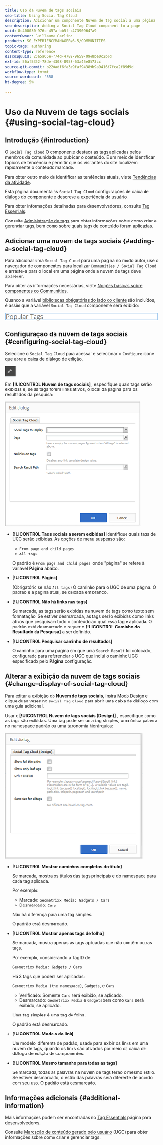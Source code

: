 ```yaml
---
title: Uso da Nuvem de tags sociais
seo-title: Using Social Tag Cloud
description: Adicionar um componente Nuvem de tag social a uma página
seo-description: Adding a Social Tag Cloud component to a page
uuid: 8c400030-976c-457a-bb5f-e473909647a9
contentOwner: Guillaume Carlino
products: SG_EXPERIENCEMANAGER/6.5/COMMUNITIES
topic-tags: authoring
content-type: reference
discoiquuid: 23a5a65e-774d-4789-9659-09e8be0c2bcd
exl-id: 56af5362-78de-4308-8958-63a45e8573cc
source-git-commit: b220adf6fa3e9faf94389b9a9416b7fca2f89d9d
workflow-type: tm+mt
source-wordcount: '558'
ht-degree: 5%

---
```


# Uso da Nuvem de tags sociais {#using-social-tag-cloud}

## Introdução {#introduction}

O `Social Tag Cloud` O componente destaca as tags aplicadas pelos membros da comunidade ao publicar o conteúdo. É um meio de identificar tópicos de tendência e permitir que os visitantes do site localizem rapidamente o conteúdo marcado.

Para obter outro meio de identificar as tendências atuais, visite [Tendências da atividade](trends.md).

Esta página documenta as `Social Tag Cloud` configurações de caixa de diálogo do componente e descreve a experiência do usuário.

Para obter informações detalhadas para desenvolvedores, consulte [Tag Essentials](tag.md).

Consulte [Administração de tags](../../help/sites-administering/tags.md) para obter informações sobre como criar e gerenciar tags, bem como sobre quais tags de conteúdo foram aplicadas.

## Adicionar uma nuvem de tags sociais {#adding-a-social-tag-cloud}

Para adicionar uma `Social Tag Cloud` para uma página no modo autor, use o navegador de componentes para localizar `Communities / Social Tag Cloud` e arraste-a para o local em uma página onde a nuvem de tags deve aparecer.

Para obter as informações necessárias, visite [Noções básicas sobre componentes do Communities](basics.md).

Quando a variável [bibliotecas obrigatórias do lado do cliente](tag.md#essentials-for-client-side) são incluídos, é assim que a variável `Social Tag Cloud` componente será exibido:

![tag social](assets/social-tag.png)

## Configuração da nuvem de tags sociais {#configuring-social-tag-cloud}

Selecione o `Social Tag Cloud` para acessar e selecionar o `Configure` ícone que abre a caixa de diálogo de edição.

![configure](assets/configure-new.png)

Em **[!UICONTROL Nuvem de tags sociais]** , especifique quais tags serão exibidas e, se as tags forem links ativos, o local da página para os resultados da pesquisa:

![social-tag-cloud](assets/social-tag-cloud.png)

* **[!UICONTROL Tags sociais a serem exibidas]**
Identifique quais tags de UGC serão exibidas. As opções de menu suspenso são:

   * `From page and child pages`
   * `All tags`

   O padrão é `From page and child pages`, onde &quot;página&quot; se refere à variável **Página** abaixo.

* **[!UICONTROL Página]**

   (Obrigatório se não `All tags)` O caminho para o UGC de uma página. O padrão é a página atual, se deixada em branco.

* **[!UICONTROL Não há links nas tags]**

   Se marcada, as tags serão exibidas na nuvem de tags como texto sem formatação. Se estiver desmarcada, as tags serão exibidas como links ativos que pesquisam todo o conteúdo ao qual essa tag é aplicada. O padrão está desmarcado e requer o **[!UICONTROL Caminho do Resultado da Pesquisa]** a ser definido.

* **[!UICONTROL Pesquisar caminho de resultados]**

   O caminho para uma página em que uma `Search Result` foi colocado, configurado para referenciar o UGC que inclui o caminho UGC especificado pelo **Página** configuração.

## Alterar a exibição da nuvem de tags sociais {#change-display-of-social-tag-cloud}

Para editar a exibição do **Nuvem de tags sociais**, insira [Modo Design](../../help/sites-authoring/default-components-designmode.md) e clique duas vezes no `Social Tag Cloud` para abrir uma caixa de diálogo com uma guia adicional.

Usar o **[!UICONTROL Nuvem de tags sociais (Design)]** , especifique como as tags são exibidas. Uma tag pode ser uma tag simples, uma única palavra no namespace padrão ou uma taxonomia hierárquica:

![social-tag-cloud-design](assets/social-tag-cloud-design.png)

* **[!UICONTROL Mostrar caminhos completos do título]**

   Se marcada, mostra os títulos das tags principais e do namespace para cada tag aplicada.

   Por exemplo:

   * Marcado: `Geometrixx Media: Gadgets / Cars`
   * Desmarcado: `Cars`

   Não há diferença para uma tag simples.

   O padrão está desmarcado.

* **[!UICONTROL Mostrar apenas tags de folha]**

   Se marcada, mostra apenas as tags aplicadas que não contêm outras tags.

   Por exemplo, considerando a TagID de:

   `Geometrixx Media: Gadgets / Cars`

   Há 3 tags que podem ser aplicadas:

   `Geometrixx Media (the namespace)`, `Gadgets`, e `Cars`

   * Verificado: Somente `Cars` será exibido, se aplicado.
   * Desmarcado: `Geometrixx Media` e `Gadgets`bem como `Cars` será exibido, se aplicado.

   Uma tag simples é uma tag de folha.

   O padrão está desmarcado.

* **[!UICONTROL Modelo do link]**

   Um modelo, diferente de padrão, usado para exibir os links em uma nuvem de tags, quando os links são ativados por meio da caixa de diálogo de edição de componentes.

* **[!UICONTROL Mesmo tamanho para todas as tags]**

   Se marcada, todas as palavras na nuvem de tags terão o mesmo estilo. Se estiver desmarcado, o estilo das palavras será diferente de acordo com seu uso. O padrão está desmarcado.

## Informações adicionais {#additional-information}

Mais informações podem ser encontradas no [Tag Essentials](tag.md) página para desenvolvedores.

Consulte [Marcação de conteúdo gerado pelo usuário](tag-ugc.md) (UGC) para obter informações sobre como criar e gerenciar tags.
